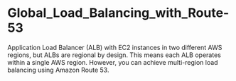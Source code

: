 # Global_Load_Balancing_with_Route-53
Application Load Balancer (ALB) with EC2 instances in two different AWS regions, but ALBs are regional by design. This means each ALB operates within a single AWS region. However, you can achieve multi-region load balancing using Amazon Route 53.
